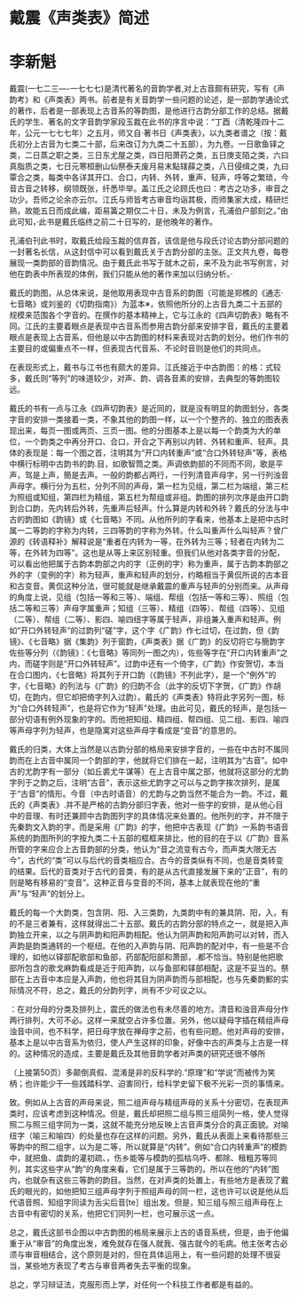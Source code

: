 # 戴震《声类表》简述  

# 李新魁  

戴震(一七二三—-一七七七)是清代著名的音韵学者,对上古音颇有研究，写有《声韵考》和《声类表》两书。前者是有关音韵学一些问题的论述，是一部韵学通论式的著作，后者是一部表现上古音系的等韵图，是他进行古韵分部工作的总结。据戴氏的学生、著名的文字音韵学家段玉裁在此书的序言中说：“丁酉（清乾隆四十二年，公元一七七七年）之五月，师又自·著书日《声类表》，以九类者谱之（按：戴氏初分上古音为七类二十部，后来改订为九类二十五部），为九卷。一日歌鱼铎之类，二日蒸之职之类，三日东尤屋之类，四日阳萧药之类，五日庚支陌之类，六曰真脂质之类，七日元寒桓删山仙祭泰夫废月易末點辖薛之类，八日侵缉之类，九曰覃合之类，每类中各详其开口、合口，内转、外转，重声、轻声，呼等之繁琐，今音古音之转移，纲领既张，纤悉毕举。盖江氏之论顾氏也曰：考古之功多，审音之功少。吾师之论余亦云尔。江氏与师皆考古审音均诣其极，而师集家大成，精研烂熟，故能五日而成此编，距易簧之期仅二十日，未及为例言，孔浦伯户部刻之。”由此可知，·此书是戴氏临终之前二十日写的，是他晚年的著作。  

孔浦伯刊此书时，取戴氏给段玉裁的信弃首，该信是他与段氏讨论古韵分部问题的一封著名长信，从这封信中可以看到戴氏关于古韵分部的主张。正文共九卷，每卷展现一类韵部的音韵情况。由于戴氏此书写于就木之前，来不及为此书写例言，对他在韵表中所表现的体例，我们只能从他的著作来加以归纳分析。·  

戴氏的韵图，从总体来说，是他取用表现中古音系的韵图（可能是郑樵的《通志·七音略》或刘鉴的《切韵指南》）为蓝本※，依照他所分的上古音九类二十五部的规模来范围各个字音的。在撰作的基本精神上，它与江永的《四声切韵表》略有不同。江氏的主要着眼点是表现中古音系而参用古韵分部来安排字音，戴氏的主要着眼点是表现上古音系，但他是以中古韵图的材料来表现对古韵的划分。他们作书的主要目的或偏重点不一样，但表现古代音系、不论时音则是他们的共同点。  

在表现形式上，戴书与江书也有颇大的差异。江氏接近于中古韵图：的格：式较多，戴氏则“等列”的味道较少，对声、韵、调各音素的安排，去典型的等韵图较远。  

戴氏的书有一点与江永《四声切韵表》是近同的，就是没有明显的韵图划分，各类字音的安排一类接着一类，不象其他的韵图一样，以一个个整齐的、独立的图表表现出来，每页一图或两页、三页一图。他的分图基本上是以每一个韵类为大的单位，一个韵类之中再分开口、合口，开合之下再别以内转、外转和重声、轻声。具体的表现是：每一个图之首，注明其为“开口内转重声”或“合口外转轻声”等，表格中横行标明中古韵书的韵.目，如歌智筒之类。声调依韵部的不同而不同，歌是平声，驾是上声，簡是去声。一般的韵都占两行，一行列清音声母字，另一行列浊音声母字。横行分为五栏，分列不同的声母，第一栏为见组，第二栏为端组，第三栏为照组或知组，第四栏为精组，第五栏为帮组或非组。韵图的排列次序是由开口韵到合口韵，先内转后外转，先重声后轻声。什么算是内转和外转？戴氏的分法与中古的韵图如《韵镜》或《七音略》不同。从他所列的字看来，他基本上是把中古时属一二等韵的字称为内转，三四等韵的字称为外转。什么叫重声什么叫轻声？曾广源的《转语释补》解释说是“重者在内转为一等，在外转为三等；轻者在内转为二等，在外转为四等”。这也是从等上来区别轻重。但我们从他对各类字音的分配，可以看出他把属于古韵本韵部之内的字（正例的字）称为重声，属于古韵本韵部之外的字（变例的字）称为轻声，重声和轻声的划分，约略相当于黄侃所说的古本音和古变音。黄侃这种分法，很可能就是继承戴震的重声与轻声的分别而来。从声母的角度上说，见组（包括一等和三等）、端组、帮组（包括一等和三等）、照组（包括二等和三等）声母字属重声；知组（三等）、精组（四等）、帮组（四等）、见组（二等）、帮组（二等）、影四、喻四纽字等属于轻声，非组兼入重声和轻声。例如“开口外转轻声”的过韵列“磋”字，这个字《广韵》作七过切，在过韵，但《韵镜》、《七音略》据《集韵》列于窗韵，《声类表》据《广韵》的反切将它与簡韵字佐些等分列（《韵镜》：《七音略》等同列一图之内），佐些等字在“开口内转重声”之内，而磋字则是“开口外转轻声”。过韵中还有一个倚字，《广韵》作安贺切，本当在合口图内，《七音略》将其列于开口韵（《韵镜》不列此字），是一个“例外”的字，《七音略》的列法与《广韵》的归韵不合（此字的反切下字贺，《广韵》作胡切，在韵内，但它却把倚字列入过韵）。戴氏的《声类表》特将此字另列一图，标为“合口外转轻声”，也是将它作为“轻声”处理。由此可见，戴氏的轻声，是包括一部分切语有例外现象的字的。而他把知组、精四组、帮四组、见二组、影四、喻四等声母字列为轻声，也是隐寓对这些声母字看成是“变音”的意思的。  

戴氏的归类，大体上当然是以古韵分部的格局来安排字音的，一些在中古时不属同韵而在上古音中属同一个韵部的字，他就将它们排在一起，注明其为“古音”。如中古的尤韵字有一部分（如丘裘尤牛谋等）在上古音中属之部，他就将这部分的尤韵字列于之韵之后，注明“古音”，表示这些尤韵字之可以与之韵字挨次排列，是属于“古音”的情形。今音（中古时语音）的尤韵与之韵当然不能合为一韵。不过，戴氏的《声类表》.并不是严格的古韵分部归字表，他对一些字的安排，是从他心目中的音理、有时还兼顾中古韵图列字的具体情况来处置的。他所列的字，并不限于先秦韵文入韵的字，而是采用《广韵》的字，他把中古表现《广韵》一系韵书语音系统的韵图所列的字按九类二十五部的框框来排比，他的目的在于以《广韵》音系所管的字来应合上古音韵部的分类，他认为“音之流变有古今，而声类大限无古今”，古代的“类”可以与后代的音类相应合。古今的音类纵有不同，也是音类转变的结果。后代的音类对于古代的音类，有的是从古代直接发展下来的“正音”，有的则是略有移易的“变音”。这种正音与变音的不同，基本上就表现在他的“重声”与“轻声”的划分上。  

戴氏的每一个大韵类，包含阴、阳、入三类韵，九类韵中有的兼具阴、阳，入，有的不是三者兼有，这样就得出二十五部。戴氏的古韵分部的特点之一，就是把入声韵独立开来，以之与阴声韵和阳声韵相配。他认为阴声韵和阳声韵可以对转，而入声韵是韵类通转的一个枢纽。在他的入声韵与阴、阳声韵的配对中，有一些是不合理的，如他以铎部配歌部和鱼部，药部配阳部和萧部，.都不恰当。特别是他把歌部所包含的歌戈麻韵看成是近于阳声韵，以与鱼部和铎部相配，这是不妥当的。祭部在上古音中本应是入声韵，他也将其目为阴声韵而与部相配，也与先秦韵郵的实际情况不符，总之，戴氏的分韵列字，尚有不少可议之以。  

：在对分母的分类及排列上，震氏的做法也有未尽善的地方。清音和浊音声母分作两行排列，大可不必。这样一来就空占许多位置。另外，他以疑母字插在精组声母浊音中间，也不科学，把日母字放在禅母字之前，也有些问题。他对声母的安排，基本上是以中古音系为依归，使人产生这样的印象，好像中古的声类与上古是一样的。这种情况的造成，主要是戴氏及其他音韵学者对声类的研究还很不够所  

（上接第50页）多颠倒真假、混淆是非的反科学的.“原理”和“学说”而被传为笑柄；也许能少干一些践踏科学、迫害同行，给科学史留下极不光彩一页的事情来。  

致。例如从上古音的声母来说，照二组声母与精组声母的关系十分密切，在表现声类时，应该考虑到这种情况。但是，戴氏却把照二组与照三组简列一格，使人觉得照二与照三组字同为一类，这就不能充分地反映上古音声类分合的真正面貌。对喻纽字（喻三和喻四）的处量也存在这样的问题。另外，戴氏从表面上来看待那些三等韵中的照二组字，以为是二等，所以就算是“内转”。例如“合口内转重声”的模韵中，就把鱼、虞韵的灌初疏、，伤乡能等与模韵的孤枯乌呼、都除、租粗苏等同列，其实这些字从“韵”的角度来看，它们是属于三等韵的。所以在他的“内转”图内，也就杂有这些三等韵的韵目。当然，在对声类的处置上，有些地方是表现了戴氏的眼光的，如他把知三组声母字列于照组声母的同一栏，这也许可以说是他从后代语音照、知组字同读为舌尖后音[te］组出发。但是，知三组与照三组声母在上古音中有密切的关系，他把它们同列一栏，也可展示这一点。  

总之，戴氏这部书企图以中古韵图的格局来展示上古的语音系统，但是，由于他偏重于从“审音”的角度出发，难免就存在强人就我、强古就今的毛病。他主张考古必须与审音相结合，这个原则是对的，但在具体运用上，有一些问题的处理不很妥当，某些地方表现了考古与审音两者失去平衡的现象。  

总之，学习辩证法，克服形而上学，对任何一个科技工作者都是有益的。  
